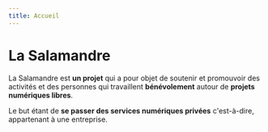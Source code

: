 ```yaml
---
title: Accueil
---
```

# La Salamandre

La Salamandre est **un projet** qui a pour objet de soutenir et promouvoir des activités et des personnes qui travaillent **bénévolement** autour de **projets numériques libres**.

Le but étant de **se passer des services numériques privées** c'est-à-dire, appartenant à une entreprise.